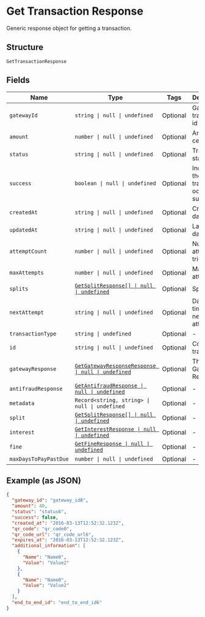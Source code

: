 
# Get Transaction Response

Generic response object for getting a transaction.

## Structure

`GetTransactionResponse`

## Fields

| Name | Type | Tags | Description |
|  --- | --- | --- | --- |
| `gatewayId` | `string \| null \| undefined` | Optional | Gateway transaction id |
| `amount` | `number \| null \| undefined` | Optional | Amount in cents |
| `status` | `string \| null \| undefined` | Optional | Transaction status |
| `success` | `boolean \| null \| undefined` | Optional | Indicates if the transaction ocurred successfuly |
| `createdAt` | `string \| null \| undefined` | Optional | Creation date |
| `updatedAt` | `string \| null \| undefined` | Optional | Last update date |
| `attemptCount` | `number \| null \| undefined` | Optional | Number of attempts tried |
| `maxAttempts` | `number \| null \| undefined` | Optional | Max attempts |
| `splits` | [`GetSplitResponse[] \| null \| undefined`](../../doc/models/get-split-response.md) | Optional | Splits |
| `nextAttempt` | `string \| null \| undefined` | Optional | Date and time of the next attempt |
| `transactionType` | `string \| undefined` | Optional | - |
| `id` | `string \| null \| undefined` | Optional | Código da transação |
| `gatewayResponse` | [`GetGatewayResponseResponse \| null \| undefined`](../../doc/models/get-gateway-response-response.md) | Optional | The Gateway Response |
| `antifraudResponse` | [`GetAntifraudResponse \| null \| undefined`](../../doc/models/get-antifraud-response.md) | Optional | - |
| `metadata` | `Record<string, string> \| null \| undefined` | Optional | - |
| `split` | [`GetSplitResponse[] \| null \| undefined`](../../doc/models/get-split-response.md) | Optional | - |
| `interest` | [`GetInterestResponse \| null \| undefined`](../../doc/models/get-interest-response.md) | Optional | - |
| `fine` | [`GetFineResponse \| null \| undefined`](../../doc/models/get-fine-response.md) | Optional | - |
| `maxDaysToPayPastDue` | `number \| null \| undefined` | Optional | - |

## Example (as JSON)

```json
{
  "gateway_id": "gateway_id8",
  "amount": 40,
  "status": "status6",
  "success": false,
  "created_at": "2016-03-13T12:52:32.123Z",
  "qr_code": "qr_code0",
  "qr_code_url": "qr_code_url6",
  "expires_at": "2016-03-13T12:52:32.123Z",
  "additional_information": [
    {
      "Name": "Name0",
      "Value": "Value2"
    },
    {
      "Name": "Name0",
      "Value": "Value2"
    }
  ],
  "end_to_end_id": "end_to_end_id6"
}
```

